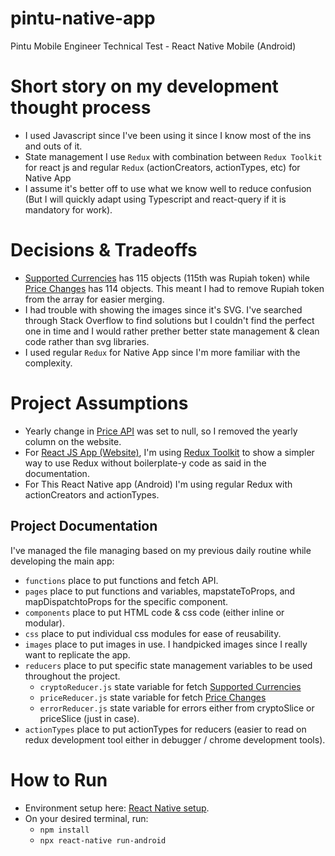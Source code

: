 # pintu-native-app
Pintu Mobile Engineer Technical Test - React Native Mobile (Android)

# Short story on my development thought process
- I used Javascript since I've been using it since I know most of the ins and outs of it.
- State management I use `Redux` with combination between `Redux Toolkit` for react js and regular `Redux` (actionCreators, actionTypes, etc) for Native App
- I assume it's better off to use what we know well to reduce confusion (But I will quickly adapt using Typescript and react-query if it is mandatory for work).

# Decisions & Tradeoffs
- [Supported Currencies](https://api.pintu.co.id/v2/wallet/supportedCurrencies) has 115 objects (115th was Rupiah token) while [Price Changes](https://api.pintu.co.id/v2/trade/price-changes) has 114 objects. This meant I had to remove Rupiah token from the array for easier merging.
- I had trouble with showing the images since it's SVG. I've searched through Stack Overflow to find solutions but I couldn't find the perfect one in time and I would rather prether better state management & clean code rather than svg libraries.
- I used regular `Redux` for Native App since I'm more familiar with the complexity.

# Project Assumptions

- Yearly change in [Price API](https://api.pintu.co.id/v2/trade/price-changes) was set to null, so I removed the yearly column on the website.
- For [React JS App (Website)](https://github.com/JuliusHmto/pintu-reactjs-app), I'm using [Redux Toolkit](https://redux.js.org/introduction/why-rtk-is-redux-today) to show a simpler way to use Redux without boilerplate-y code as said in the documentation.
- For This React Native app (Android) I'm using regular Redux with actionCreators and actionTypes. 

## Project Documentation
I've managed the file managing based on my previous daily routine while developing the main app:
- `functions` place to put functions and fetch API.
- `pages` place to put functions and variables, mapstateToProps, and mapDispatchtoProps for the specific component.
- `components` place to put HTML code & css code (either inline or modular).
- `css` place to put individual css modules for ease of reusability.
- `images` place to put images in use. I handpicked images since I really want to replicate the app.
- `reducers` place to put specific state management variables to be used throughout the project.
  - `cryptoReducer.js` state variable for fetch [Supported Currencies](https://api.pintu.co.id/v2/wallet/supportedCurrencies)
  - `priceReducer.js` state variable for fetch [Price Changes](https://api.pintu.co.id/v2/trade/price-changes)
  - `errorReducer.js` state variable for errors either from cryptoSlice or priceSlice (just in case).
- `actionTypes` place to put actionTypes for reducers (easier to read on redux development tool either in debugger / chrome development tools).

# How to Run
- Environment setup here: [React Native setup](https://reactnative.dev/docs/environment-setup).
- On your desired terminal, run:
  - `npm install`
  - `npx react-native run-android`
